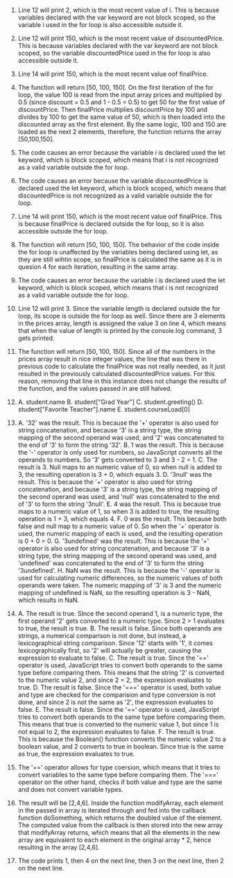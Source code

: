 1. Line 12 will print 2, which is the most recent value of i. This is because variables declared with the var keyword are not block scoped, so the variable i used in the for loop is also accessible outside it.

2. Line 12 will print 150, which is the most recent value of discountedPrice.  This is because variables declared with the var keyword are not block scoped, so the variable discountedPrice used in the for loop is also accessible outside it.

3. Line 14 will print 150, which is the most recent value oof finalPrice.

4. The function will return [50, 100, 150]. On the first iteration of the for loop, the value 100 is read from the input array prices and multiplied by 0.5 (since discount = 0.5 and 1 - 0.5 = 0.5) to get 50 for the first value of discountPrice. Then finalPrice multiplies discountPrice by 100 and divides by 100 to get the same value of 50, which is then loaded into the discounted array as the first element. By the same logic, 100 and 150 are loaded as the next 2 elements, therefore, the function returns the array [50,100,150].

5. The code causes an error because the variable i is declared used the let keyword, which is block scoped, which means that i is not recognized as a valid variable outside the for loop.

6. The code causes an error because the variable discountedPrice is declared used the let keyword, which is block scoped, which means that discountedPrice is not recognized as a valid variable outside the for loop.

7. Line 14 will print 150, which is the most recent value oof finalPrice. This is because finalPrice is declared outside the for loop, so it is also accessible outside the for loop.

8. The function will return [50, 100, 150]. The behavior of the code inside the for loop is unaffected by the variables being declared using let, as they are still wihtin scope, so finalPrice is calculated the same as it is in quesion 4 for each iteration, resulting in the same array.

9. The code causes an error because the variable i is declared used the let keyword, which is block scoped, which means that i is not recognized as a valid variable outside the for loop.

10. Line 12 will print 3. Since the variable length is declared outside the for loop, its scope is outside the for loop as well. Since there are 3 elements in the prices array, length is assigned the value 3 on line 4, which means that when the value of length is printed by the console.log command, 3 gets printed.

11. The function will return [50, 100, 150]. Since all of the numbers in the prices array result in nice integer values, the line that was there in previous code to calculate the finalPrice was not really needed, as it just resulted in the previously calculated discountedPrice values. For this reason, removing that line in this instance does not change the results of the function, and the values passed in are still halved.

12. 
    A. student.name
    B. student["Grad Year"]
    C. student.greeting()
    D. student["Favorite Teacher"].name
    E. student.courseLoad[0]

13. 
    A. '32' was the result. This is because the '+' operator is also used for string concatenation, and because '3' is a string type, the string mapping of the second operand was used, and '2' was concatenated to the end of '3' to form the string '32'.
    B. 1 was the result. This is because the '-' operator is only used for numbers, so JavaScript converts all the operands to numbers. So '3' gets converted to 3 and 3 - 2 = 1.
    C. The result is 3. Null maps to an numeric value of 0, so when null is added to 3, the resulting operation is 3 + 0, which equals 3.
    D. '3null' was the result. This is because the '+' operator is also used for string concatenation, and because '3' is a string type, the string mapping of the second operand was used, and 'null' was concatenated to the end of '3' to form the string '3null'.
    E. 4 was the result. This is because true maps to a numeric value of 1, so when 3 is added to true, the resulting operation is 1 + 3, which equals 4.
    F. 0 was the result. This because both false and null map to a numeric value of 0. So when the '+' operator is used, the numeric mapping of each is used, and the resulting operation is 0 + 0 = 0.
    G. '3undefined' was the result. This is because the '+' operator is also used for string concatenation, and because '3' is a string type, the string mapping of the second operand was used, and 'undefined' was concatenated to the end of '3' to form the string '3undefined'.
    H. NaN was the result. This is because the '-' operator is used for calculating numeric differences, so the numeric values of both operands were taken. The numeric mapping of '3' is 3 and the numeric mapping of undefined is NaN, so the resulting operation is 3 - NaN, which results in NaN.

14. 
    A. The result is true. SInce the second operand 1, is a numeric type, the first operand '2' gets converted to a numeric type. Since 2 > 1 evaluates to true, the result is true.
    B. The result is false. Since both operands are strings, a numerical comparison is not done, but instead, a lexicographical string comparison. Since '12' starts with '1', it comes lexicographically first, so '2' will actually be greater, causing the expression to evaluate to false.
    C. The result is true. Since the '==' operator is used, JavaScript tries to convert both operands to the same type before comparing them. This means that the string '2' is converted to the numeric value 2, and since 2 = 2, the expression evaluates to true.
    D. The result is false. Since the '===' operator is used, both value and type are checked for the comparision and type conversion is not done, and since 2 is not the same as '2', the expression evaluates to false.
    E. The result is false. Since the '==' operator is used, JavaScript tries to convert both operands to the same type before comparing them. This means that true is converted to the numeric value 1, but since 1 is not equal to 2, the expression evaluates to false.
    F. The result is true. This is because the Boolean() function converts the numeric value 2 to a boolean value, and 2 converts to true in boolean. Since true is the same as true, the expression evaluates to true.

15. The '==' operator allows for type coersion, which means that it tries to convert variables to the same type before comparing them. The '===' operator on the other hand, checks if both value and type are the same and does not convert variable types.

17. The result will be [2,4,6]. Inside the function modifyArray, each element in the passed in array is iterated through and fed into the callback function doSomething, which returns the doubled value of the element. The computed value from the callback is then stored into the new array that modifyArray returns, which means that all the elements in the new array are equivalent to each element in the original array * 2, hence resulting in the array [2,4,6].

19. The code prints 1, then 4 on the next line, then 3 on the next line, then 2 on the next line.
